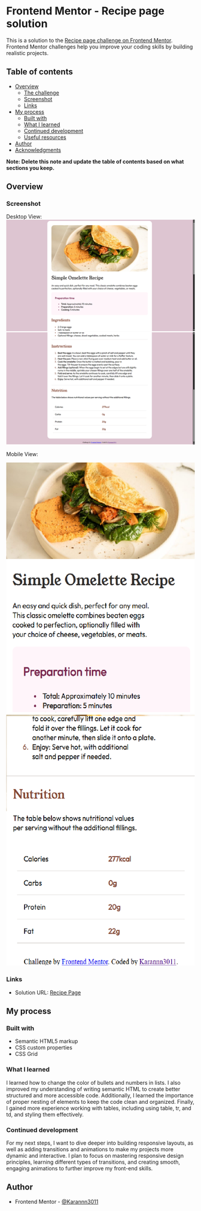 # Frontend Mentor - Recipe page solution

This is a solution to the [Recipe page challenge on Frontend Mentor](https://www.frontendmentor.io/challenges/recipe-page-KiTsR8QQKm). Frontend Mentor challenges help you improve your coding skills by building realistic projects. 

## Table of contents

- [Overview](#overview)
  - [The challenge](#the-challenge)
  - [Screenshot](#screenshot)
  - [Links](#links)
- [My process](#my-process)
  - [Built with](#built-with)
  - [What I learned](#what-i-learned)
  - [Continued development](#continued-development)
  - [Useful resources](#useful-resources)
- [Author](#author)
- [Acknowledgments](#acknowledgments)

**Note: Delete this note and update the table of contents based on what sections you keep.**

## Overview

### Screenshot

Desktop View:
![](dd1.png)
![](dd2.png)

Mobile View:

![](mb1.png)
![](mb2.png)

### Links

- Solution URL: [Recipe Page](https://karannn3011.github.io/recipe-page-frontendmentor/)

## My process

### Built with

- Semantic HTML5 markup
- CSS custom properties
- CSS Grid


### What I learned

I learned how to change the color of bullets and numbers in lists. I also improved my understanding of writing semantic HTML to create better structured and more accessible code. Additionally, I learned the importance of proper nesting of elements to keep the code clean and organized. Finally, I gained more experience working with tables, including using table, tr, and td, and styling them effectively.

### Continued development

For my next steps, I want to dive deeper into building responsive layouts, as well as adding transitions and animations to make my projects more dynamic and interactive. I plan to focus on mastering responsive design principles, learning different types of transitions, and creating smooth, engaging animations to further improve my front-end skills.


## Author

- Frontend Mentor - [@Karannn3011](https://www.frontendmentor.io/profile/Karannn3011)
